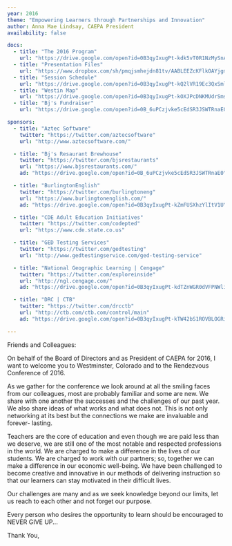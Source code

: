 ```yaml
---
year: 2016
theme: "Empowering Learners through Partnerships and Innovation"
author: Anna Mae Lindsay, CAEPA President
availability: false

docs:
  - title: "The 2016 Program"
    url: "https://drive.google.com/open?id=0B3qyIxugPt-kdk5vT0R1NzMySnAzeHI5M25MNmprWnNPakQ4"
  - title: "Presentation Files"
    url: "https://www.dropbox.com/sh/pmqjsmhejdn81tv/AABLEEZcKFlkOAYjgmc66FTDa?dl=0"
  - title: "Session Schedule"
    url: "https://drive.google.com/open?id=0B3qyIxugPt-kQ2lVR19Ec3QxSmlaVHZ4bWdLSkhNSDFKTHpJ"
  - title: "Westin Map"
    url: "https://drive.google.com/open?id=0B3qyIxugPt-kOXJPcDNKMUdrSms"
  - title: "Bj's Fundraiser"
    url: "https://drive.google.com/open?id=0B_6uPCzjvke5cEdSR3JSWTRnaE0"

sponsors:
  - title: "Aztec Software"
    twitter: "https://twitter.com/aztecsoftware"
    url: "http://www.aztecsoftware.com/"

  - title: "Bj's Resaurant Brewhouse"
    twitter: "https://twitter.com/bjsrestaurants"
    url: "https://www.bjsrestaurants.com/"
    ad: "https://drive.google.com/open?id=0B_6uPCzjvke5cEdSR3JSWTRnaE0"

  - title: "BurlingtonEnglish"
    twitter: "https://twitter.com/burlingtoneng"
    url: "https://www.burlingtonenglish.com/"
    ad: "https://drive.google.com/open?id=0B3qyIxugPt-kZmFUSXhzYlItV1U"

  - title: "CDE Adult Education Initiatives"
    twitter: "https://twitter.com/codepted"
    url: "https://www.cde.state.co.us"

  - title: "GED Testing Services"
    twitter: "https://twitter.com/gedtesting"
    url: "http://www.gedtestingservice.com/ged-testing-service"

  - title: "National Geographic Learning | Cengage"
    twitter: "https://twitter.com/exploreinside"
    url: "http://ngl.cengage.com/"
    ad: "https://drive.google.com/open?id=0B3qyIxugPt-kdTZnWGR0dVFPNWliaTBIcUlxWk94OVBhX3FN"

  - title: "DRC | CTB"
    twitter: "https://twitter.com/drcctb"
    url: "http://ctb.com/ctb.com/control/main"
    ad: "https://drive.google.com/open?id=0B3qyIxugPt-kTW42bS1ROVBLOGRiMU5Ka3B2dzRJX241TFkw"

---
```

Friends and Colleagues:

On behalf of the Board of Directors and as President of CAEPA for 2016, I want to welcome you to Westminster, Colorado and to the Rendezvous Conference of 2016.

As we gather for the conference we look around at all the smiling faces from our colleagues, most are probably familiar and some are new. We share with one another the successes and the challenges of our past year. We also share ideas of what works and what does not. This is not only networking at its best but the connections we make are invaluable and forever- lasting.

Teachers are the core of education and even though we are paid less than we deserve, we are still one of the most notable and respected professions in the world. We are charged to make a difference in the lives of our students. We are charged to work with our partners; so, together we can make a difference in our economic well-being. We have been challenged to become creative and innovative in our methods of delivering instruction so that our learners can stay motivated in their difficult lives.

Our challenges are many and as we seek knowledge beyond our limits, let us reach to each other and not forget our purpose.

Every person who desires the opportunity to learn should be encouraged to NEVER GIVE UP...

Thank You,

